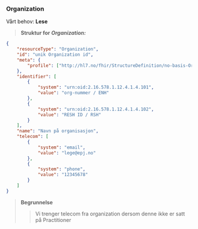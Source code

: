 ### Organization

Vårt behov: **Lese**

> **Struktur for _Organization:_**

```json
{
    "resourceType": "Organization",
    "id": "unik Organization id",
    "meta": {
        "profile": ["http://hl7.no/fhir/StructureDefinition/no-basis-Organization"]
    },
    "identifier": [
        {
            "system": "urn:oid:2.16.578.1.12.4.1.4.101",
            "value": "org-nummer / ENH"
        },
        {
            "system": "urn:oid:2.16.578.1.12.4.1.4.102",
            "value": "RESH ID / RSH"
        }
    ],
    "name": "Navn på organisasjon",
    "telecom": [
        {
            "system": "email",
            "value": "lege@epj.no"
        },
        {
            "system": "phone",
            "value": "12345678"
        }
    ]
}
```

> **Begrunnelse**
>
> > Vi trenger telecom fra organization dersom denne ikke er satt på Practitioner
